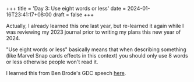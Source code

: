+++
title = 'Day 3: Use eight words or less'
date = 2024-01-16T23:41:17+08:00
draft = false
+++

Actually, I already learned this one last year, but re-learned it again while I was reviewing my 2023 journal prior to writing my plans this new year of 2024.

"Use eight words or less" basically means that when describing something (like Marvel Snap cards effects in this context) you should only use 8 words or less otherwise people won't read it.

I learned this from Ben Brode's GDC speech [here](https://www.youtube.com/watch?v=HjhsY2Zuo-c).
